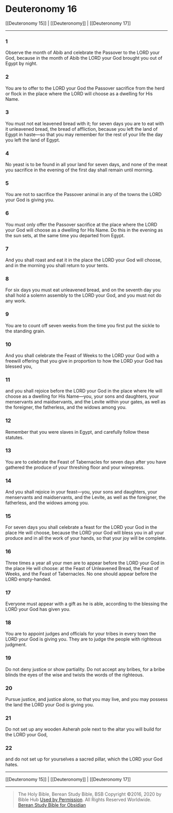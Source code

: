 # Deuteronomy 16

[[Deuteronomy 15]] | [[Deuteronomy]] | [[Deuteronomy 17]]

---

### 1
Observe the month of Abib and celebrate the Passover to the LORD your God, because in the month of Abib the LORD your God brought you out of Egypt by night.

### 2
You are to offer to the LORD your God the Passover sacrifice from the herd or flock in the place where the LORD will choose as a dwelling for His Name.

### 3
You must not eat leavened bread with it; for seven days you are to eat with it unleavened bread, the bread of affliction, because you left the land of Egypt in haste—so that you may remember for the rest of your life the day you left the land of Egypt.

### 4
No yeast is to be found in all your land for seven days, and none of the meat you sacrifice in the evening of the first day shall remain until morning.

### 5
You are not to sacrifice the Passover animal in any of the towns the LORD your God is giving you.

### 6
You must only offer the Passover sacrifice at the place where the LORD your God will choose as a dwelling for His Name. Do this in the evening as the sun sets, at the same time you departed from Egypt.

### 7
And you shall roast and eat it in the place the LORD your God will choose, and in the morning you shall return to your tents.

### 8
For six days you must eat unleavened bread, and on the seventh day you shall hold a solemn assembly to the LORD your God, and you must not do any work.

### 9
You are to count off seven weeks from the time you first put the sickle to the standing grain.

### 10
And you shall celebrate the Feast of Weeks to the LORD your God with a freewill offering that you give in proportion to how the LORD your God has blessed you,

### 11
and you shall rejoice before the LORD your God in the place where He will choose as a dwelling for His Name—you, your sons and daughters, your menservants and maidservants, and the Levite within your gates, as well as the foreigner, the fatherless, and the widows among you.

### 12
Remember that you were slaves in Egypt, and carefully follow these statutes.

### 13
You are to celebrate the Feast of Tabernacles for seven days after you have gathered the produce of your threshing floor and your winepress.

### 14
And you shall rejoice in your feast—you, your sons and daughters, your menservants and maidservants, and the Levite, as well as the foreigner, the fatherless, and the widows among you.

### 15
For seven days you shall celebrate a feast for the LORD your God in the place He will choose, because the LORD your God will bless you in all your produce and in all the work of your hands, so that your joy will be complete.

### 16
Three times a year all your men are to appear before the LORD your God in the place He will choose: at the Feast of Unleavened Bread, the Feast of Weeks, and the Feast of Tabernacles. No one should appear before the LORD empty-handed.

### 17
Everyone must appear with a gift as he is able, according to the blessing the LORD your God has given you.

### 18
You are to appoint judges and officials for your tribes in every town the LORD your God is giving you. They are to judge the people with righteous judgment.

### 19
Do not deny justice or show partiality. Do not accept any bribes, for a bribe blinds the eyes of the wise and twists the words of the righteous.

### 20
Pursue justice, and justice alone, so that you may live, and you may possess the land the LORD your God is giving you.

### 21
Do not set up any wooden Asherah pole next to the altar you will build for the LORD your God,

### 22
and do not set up for yourselves a sacred pillar, which the LORD your God hates.

---

[[Deuteronomy 15]] | [[Deuteronomy]] | [[Deuteronomy 17]]

---

> The Holy Bible, Berean Study Bible, BSB
> Copyright &copy;2016, 2020 by Bible Hub
> [Used by Permission](https://berean.bible/terms.htm). All Rights Reserved Worldwide.
> [Berean Study Bible for Obsidian](https://github.com/gapmiss/berean-study-bible-for-obsidian)

